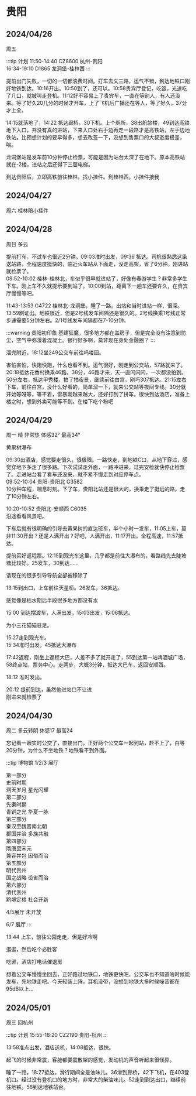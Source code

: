 # 贵阳 <Badge type="warning" text="未完待续……" />

## 2024/04/26

周五

:::tip 计划
11:50-14:40 CZ8600 杭州-贵阳  
16:34-19:10 D1865 龙洞堡-桂林西
:::

提前出门失败，一切的一切都浪费时间。打车去文三路，运气不错，到达地铁口刚好地铁到达。10:16开出。10:50到了，还可以。10:58贵宾厅登记，吃饭，光速吃了几口，就被叫走登机。11:12好不容易上了贵宾车，一直在等别人，有人还没来。等了好久20几分的时候才开车，上了飞机后广播还在等人，等了好久，37分才上全。

14:15就落地了，14:22 抵达廊桥，30下机。上个厕所，38出航站楼，49到达高铁地下入口，并没有真的进站，下来入口处右手边再走一段路才是高铁站，左手边地铁站。比预想计划的要早得多，想去改签一下，没想到售票口的大叔态度极差，唉。

龙洞堡站是发车前10分钟停止检票，可能是因为站台太深了在地下。原本高铁站就在-2楼，进站之后还得下三层电梯。

到达贵阳后，立即高铁前往桂林，找小挂件。到桂林西，小挂件接我

## 2024/04/27

周六 桂林陪小挂件

## 2024/04/28

周日 多云

提前打车，不过车也很近2分钟。09:03准时出发，09:36 抵达。司机很熟悉这条送站路，全程速度挺快的，临近火车站从下面走，没走高架，省了6分钟。刚进站就检票了。  
09:52-10:02 桂林-桂林北，车似乎很早就进站了，好像有春游学生？非常多学生下车。刚上车不久就提示要到站了。10:00到站，距离下一趟车还要许久，在贵宾厅慢慢等吧。

11:43-13:53 G4722 桂林北-龙洞堡，睡了一路。出站和当时进站一样，很深。13:59刷证出。地铁很近，但是2号线发车间隔还是很久的。2号线换乘1号线正常步速需要5分钟左右。2/1号线发车间隔都在7-10分钟。

:::warning 贵阳初印象
基建狂魔，很多地方都在盖房子，但是完全没有注意到防尘，空气中弥漫着混凝土。银行好多啊，莫非现在身处金融圈？
:::

溜完附近，18:12坐249公交车前往吗喽园。

害怕害怕，快跑快跑，什么也看不到。运气很好，刚走到公交站，57路就来了。20:18抵达花香村换乘46路。38分，46路才来，天一直闪闪闪，一次都没拍到。50分左右，抵达甲秀楼，拍了拍夜景，继续前往白宫，刚巧307抵达。21:15左右下车，前往白宫，没什么好看的，简单溜一下，就来公交站等夜间专线。30分就开始等呀等，等不着，雷暴雨越来越大，还好打到了拼车。很快到达酒店，准备上楼之时，想到外卖可能等不到。在楼下吃个粉吧

## 2024/04/29

周一 晴 非常热 体感32° 最高34°

黄果树瀑布

09:30出酒店，感觉要走很久，很极限。一路快走，到地铁C口，从地下穿过，感觉穿地下多走了很多路。下次试试走外面，一路冲进来，过完安检就快停止检票了。走进站台看了看车还没来，就不紧不慢走到对应停车点。  
09:52-10:04 贵阳-贵阳北 G3582  
10分钟车程，喘息时刻。下了车，贵阳北站还是很大的，换乘走了挺远的路，走了10分钟左右。

10:20-10:52 贵阳北-安顺西 C6035  
沿途看看风景吧。

下车后就有很明确的引导去黄果树的直达班车，半个小时一发车，11:05上车，莫非11:30开出？还是人满开出？好吧，人满开出，11:17开出。全程高速，11:57抵达。

提前买好返程票。12:15到观光车这里，几乎都是前往大瀑布的，看路线先去陡坡塘比较好。25发车，30到达……

请现在的很多引导导航全部被移除了

13:15到出口，上车前往天星桥。26发车，36抵达。

感觉像是枯水期后半段很多地方都没有水

15:00 到达摆渡车，人满出发，15:03出发，15:06抵达。

为小三花猫猫驻足。

15:27走到观光车。  
15:34准时出发，45抵达大瀑布

17:42返程，刚坐上返程大巴，人差不多了就开走了，55到达第一站啤酒城广场，58终点站，票务中心。走两步，大概3分钟，抵达大巴车，返回安顺西。

18:12 准时发出。

20:12 提前到达，虽然他进站口不让进  
刚进来就检票了

## 2024/04/30

周二 多云转阴 体感17 最高24

忘记看一眼实时公交了，直接出门，正好两个公交车一起到站，赶不上了，白等20分钟。为什么不坐地铁？地铁看不到外面。

:::tip 博物馆
1/2/3 展厅

第一部分  
史前时期  
洞天岁月 星光闪耀  
第二部分  
先秦时期  
青铜之光 华夏一脉  
第三部分  
秦汉至魏晋南北朝  
郡国并治 多族共融  
第四部分  
隋唐至宋元  
兼容并包 因俗而治  
第五部分  
明代贵州  
国之战略 设省而治  
第六部分  
清代贵州  
黔境定格 社会开新  

4/5展厅 未开放

6/7 展厅
:::

13:44 上车，前往公园走走，但是好冷啊

逛逛，然后吃个必胜客

吃罢，酒店打电话催退房

想着公交车慢慢坐回去，正好路过地铁口，地铁更快吧，公交车也不知道啥时候能发车，先地铁走吧。今天轻装上阵，耳机没带，没想到地铁大多时候噪音都在95dB以上…

## 2024/05/01

周三 回杭州

:::tip 计划
15:55-18:20 CZ2190 贵阳-杭州
:::

13:58准点出发，酒店送机，14:08抵达，很快。

起飞的时候非常震，客舱都要震散架的感觉，发动机的声音听起来很怪异。

睡了一路，18:27抵达。滑行期间全是油味儿。36滑到廊桥，42下飞机，在403登机口。经过没有登机口的地方时，非常大的柴油味儿。52走到到达出口，继续前往地铁。58到达地铁站台。
